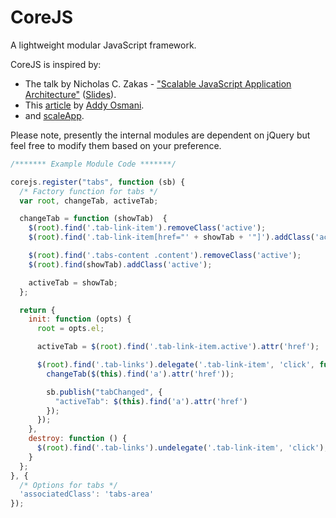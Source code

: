 CoreJS
======

A lightweight modular JavaScript framework.

CoreJS is inspired by:

  * The talk by Nicholas C. Zakas - ["Scalable JavaScript Application Architecture"](https://www.youtube.com/watch?v=vXjVFPosQHw) ([Slides](http://www.slideshare.net/nzakas/scalable-javascript-application-architecture)).
  * This [article](http://addyosmani.com/largescalejavascript/) by [Addy Osmani](http://twitter.com/addyosmani).
  * and [scaleApp](https://github.com/flosse/scaleApp).

Please note, presently the internal modules are dependent on jQuery but feel free to modify them based on your preference.

```javascript
/******* Example Module Code *******/

corejs.register("tabs", function (sb) {
  /* Factory function for tabs */
  var root, changeTab, activeTab;

  changeTab = function (showTab)  {
    $(root).find('.tab-link-item').removeClass('active');
    $(root).find('.tab-link-item[href="' + showTab + '"]').addClass('active');

    $(root).find('.tabs-content .content').removeClass('active');
    $(root).find(showTab).addClass('active');

    activeTab = showTab;
  };

  return {
    init: function (opts) {
      root = opts.el;

      activeTab = $(root).find('.tab-link-item.active').attr('href');

      $(root).find('.tab-links').delegate('.tab-link-item', 'click', function (e) {
        changeTab($(this).find('a').attr('href'));

        sb.publish("tabChanged", {
          "activeTab": $(this).find('a').attr('href')
        });
      });
    },
    destroy: function () {
      $(root).find('.tab-links').undelegate('.tab-link-item', 'click');
    }
  };
}, {
  /* Options for tabs */
  'associatedClass': 'tabs-area'
});
```
